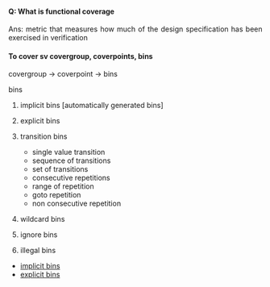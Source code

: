 #### Q: What is functional coverage
<p align="justify">Ans: metric that measures how much of the design specification has been exercised in verification</p>

#### To cover sv covergroup, coverpoints, bins

covergroup -> coverpoint -> bins

bins
1. implicit bins [automatically generated bins]
2. explicit bins
3. transition bins
   	- single value transition
   	- sequence of transitions
   	- set of transitions
   	- consecutive repetitions
   	- range of repetition
   	- goto repetition
   	- non consecutive repetition
		
5. wildcard bins
6. ignore bins
7. illegal bins

- [implicit bins](https://github.com/visionvlsi/sv_part1/blob/main/sv_covergroup/1%20implicit_bins.md)
- [explicit bins](https://github.com/visionvlsi/sv_part1/blob/main/sv_covergroup/2%20explicit%20bins.md)

